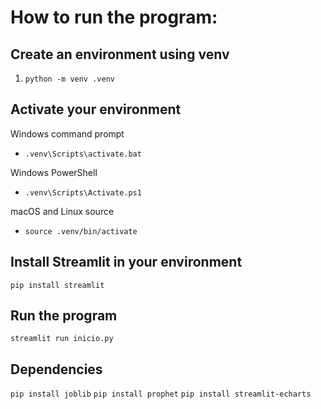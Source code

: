 # How to run the program:

## Create an environment using venv
1. `python -m venv .venv`

## Activate your environment
Windows command prompt 
- `.venv\Scripts\activate.bat `

Windows PowerShell 
- `.venv\Scripts\Activate.ps1 `

macOS and Linux source 
- `source .venv/bin/activate`

## Install Streamlit in your environment
`pip install streamlit`

## Run the program
`streamlit run inicio.py`

## Dependencies
`pip install joblib`
`pip install prophet`
`pip install streamlit-echarts`
